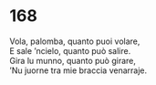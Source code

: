 # 168
  
Vola, palomba, quanto puoi volare,  
E sale ’ncielo, quanto può salire.  
Gira lu munno, quanto può girare,  
’Nu juorne tra mie braccia venarraje.

